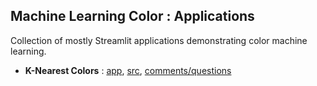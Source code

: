 
## Machine Learning Color : Applications

Collection of mostly Streamlit applications demonstrating color machine learning.

* **K-Nearest Colors** : [app](https://knearestcolors.streamlit.app), [src](https://github.com/Numantic-NMoroney/KNearestColors), [comments/questions](https://www.linkedin.com/feed/update/urn:li:activity:7248911412008214528/?actorCompanyId=104756822)
